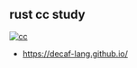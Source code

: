 ## rust cc study
[![cc](https://github.com/buhe/rust_cc_study/actions/workflows/rust.yml/badge.svg)](https://github.com/buhe/rust_cc_study/actions/workflows/rust.yml)

- https://decaf-lang.github.io/
